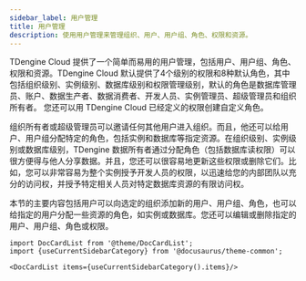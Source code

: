 ```yaml
---
sidebar_label: 用户管理
title: 用户管理
description: 使用用户管理来管理组织、用户、用户组、角色、权限和资源。
---
```


TDengine Cloud 提供了一个简单而易用的用户管理，包括用户、用户组、角色、权限和资源。TDengine Cloud 默认提供了4个级别的权限和8种默认角色，其中包括组织级别、实例级别、数据库级别和权限管理级别，默认的角色是数据库管理员、账户、数据生产者、数据消费者、开发人员、实例管理员、超级管理员和组织所有者。 您还可以用 TDengine Cloud 已经定义的权限创建自定义角色。

组织所有者或超级管理员可以邀请任何其他用户进入组织。而且，他还可以给用户、用户组分配特定的角色，包括实例和数据库等指定资源。在组织级别、实例级别或数据库级别，TDengine 数据所有者通过分配角色（包括数据库读权限）可以很方便得与他人分享数据。并且，您还可以很容易地更新这些权限或删除它们。比如，您可以非常容易为整个实例授予开发人员的权限，以迅速给您的内部团队以充分的访问权，并授予特定相关人员对特定数据库资源的有限访问权。

本节的主要内容包括用户可以向选定的组织添加新的用户、用户组、角色，也可以给指定的用户分配一些资源的角色，如实例或数据库。您还可以编辑或删除指定的用户、用户组、角色或权限。

```mdx-code-block
import DocCardList from '@theme/DocCardList';
import {useCurrentSidebarCategory} from '@docusaurus/theme-common';

<DocCardList items={useCurrentSidebarCategory().items}/>
```

